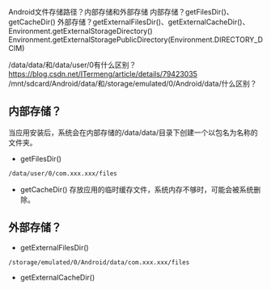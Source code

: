 
Android文件存储路径？内部存储和外部存储
内部存储？getFilesDir()、getCacheDir()
外部存储？getExternalFilesDir()、getExternalCacheDir()、
Environment.getExternalStorageDirectory()
Environment.getExternalStoragePublicDirectory(Environment.DIRECTORY_DCIM)



/data/data/和/data/user/0有什么区别？https://blog.csdn.net/ITermeng/article/details/79423035
/mnt/sdcard/Android/data/和/storage/emulated/0/Android/data/什么区别？

## 内部存储？
当应用安装后，系统会在内部存储的/data/data/目录下创建一个以包名为名称的文件夹。

- getFilesDir()
```
/data/user/0/com.xxx.xxx/files
```

- getCacheDir()
存放应用的临时缓存文件，系统内存不够时，可能会被系统删除。
  

## 外部存储？
- getExternalFilesDir()
```
/storage/emulated/0/Android/data/com.xxx.xxx/files
```

- getExternalCacheDir()